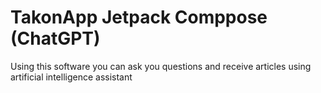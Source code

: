 # TakonApp Jetpack Comppose (ChatGPT)


Using this software you can ask you questions and receive articles using artificial intelligence assistant
